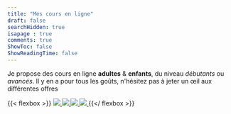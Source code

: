 ```yaml
---
title: "Mes cours en ligne"
draft: false
searchHidden: true
isapage : true
comments: true
ShowToc: false
ShowReadingTime: false
---
```


Je propose des cours en ligne **adultes** & **enfants**, du niveau *débutants* ou _avancés_.
Il y en a pour tous les goûts, n'hésitez pas à jeter un œil aux différentes offres


{{< flexbox >}}
    <style>
        a:hover {
            opacity : 0.8
        }
    </style>
    <a href="/cours-things/unity">
        <img src = "/CardUnity.png">
    </a>
    <a href="/cours-things/scratch">
        <img src = "/CardScratch.png">
    </a>
    <a href="/cours-things/appinventor">
        <img src = "/CardAppInventor.png">
    </a>
    <a href="/cours-things/logiciels">
        <img src = "/CardLogiciels.png">
    </a>
{{</ flexbox >}}